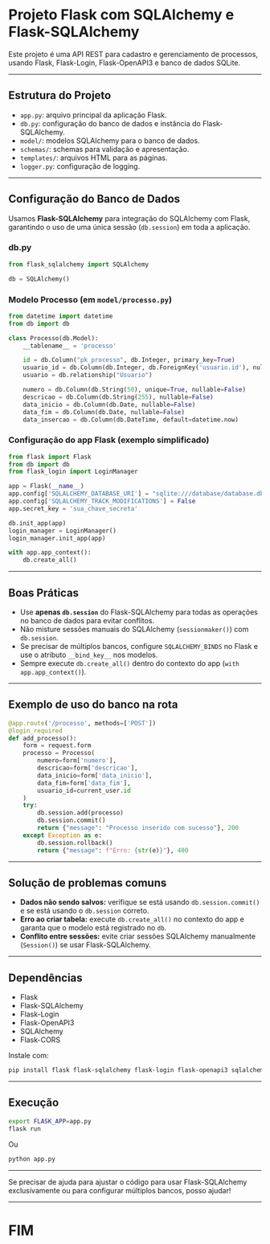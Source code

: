 # Projeto Flask com SQLAlchemy e Flask-SQLAlchemy

Este projeto é uma API REST para cadastro e gerenciamento de processos, usando Flask, Flask-Login, Flask-OpenAPI3 e banco de dados SQLite.

---

## Estrutura do Projeto

- `app.py`: arquivo principal da aplicação Flask.
- `db.py`: configuração do banco de dados e instância do Flask-SQLAlchemy.
- `model/`: modelos SQLAlchemy para o banco de dados.
- `schemas/`: schemas para validação e apresentação.
- `templates/`: arquivos HTML para as páginas.
- `logger.py`: configuração de logging.

---

## Configuração do Banco de Dados

Usamos **Flask-SQLAlchemy** para integração do SQLAlchemy com Flask, garantindo o uso de uma única sessão (`db.session`) em toda a aplicação.

### db.py

```python
from flask_sqlalchemy import SQLAlchemy

db = SQLAlchemy()
```

### Modelo Processo (em `model/processo.py`)

```python
from datetime import datetime
from db import db

class Processo(db.Model):
    __tablename__ = 'processo'

    id = db.Column("pk_processo", db.Integer, primary_key=True)
    usuario_id = db.Column(db.Integer, db.ForeignKey('usuario.id'), nullable=False)
    usuario = db.relationship("Usuario")

    numero = db.Column(db.String(50), unique=True, nullable=False)
    descricao = db.Column(db.String(255), nullable=False)
    data_inicio = db.Column(db.Date, nullable=False)
    data_fim = db.Column(db.Date, nullable=False)
    data_insercao = db.Column(db.DateTime, default=datetime.now)
```

### Configuração do app Flask (exemplo simplificado)

```python
from flask import Flask
from db import db
from flask_login import LoginManager

app = Flask(__name__)
app.config['SQLALCHEMY_DATABASE_URI'] = "sqlite:///database/database.db"
app.config['SQLALCHEMY_TRACK_MODIFICATIONS'] = False
app.secret_key = 'sua_chave_secreta'

db.init_app(app)
login_manager = LoginManager()
login_manager.init_app(app)

with app.app_context():
    db.create_all()
```

---

## Boas Práticas

- Use **apenas `db.session`** do Flask-SQLAlchemy para todas as operações no banco de dados para evitar conflitos.
- Não misture sessões manuais do SQLAlchemy (`sessionmaker()`) com `db.session`.
- Se precisar de múltiplos bancos, configure `SQLALCHEMY_BINDS` no Flask e use o atributo `__bind_key__` nos modelos.
- Sempre execute `db.create_all()` dentro do contexto do app (`with app.app_context()`).

---

## Exemplo de uso do banco na rota

```python
@app.route('/processo', methods=['POST'])
@login_required
def add_processo():
    form = request.form
    processo = Processo(
        numero=form['numero'],
        descricao=form['descricao'],
        data_inicio=form['data_inicio'],
        data_fim=form['data_fim'],
        usuario_id=current_user.id
    )
    try:
        db.session.add(processo)
        db.session.commit()
        return {"message": "Processo inserido com sucesso"}, 200
    except Exception as e:
        db.session.rollback()
        return {"message": f"Erro: {str(e)}"}, 400
```

---

## Solução de problemas comuns

- **Dados não sendo salvos:** verifique se está usando `db.session.commit()` e se está usando o `db.session` correto.
- **Erro ao criar tabela:** execute `db.create_all()` no contexto do app e garanta que o modelo está registrado no `db`.
- **Conflito entre sessões:** evite criar sessões SQLAlchemy manualmente (`Session()`) se usar Flask-SQLAlchemy.

---

## Dependências

- Flask
- Flask-SQLAlchemy
- Flask-Login
- Flask-OpenAPI3
- SQLAlchemy
- Flask-CORS

Instale com:

```bash
pip install flask flask-sqlalchemy flask-login flask-openapi3 sqlalchemy flask-cors
```

---

## Execução

```bash
export FLASK_APP=app.py
flask run
```

Ou

```bash
python app.py
```

---

Se precisar de ajuda para ajustar o código para usar Flask-SQLAlchemy exclusivamente ou para configurar múltiplos bancos, posso ajudar!

---

# FIM
